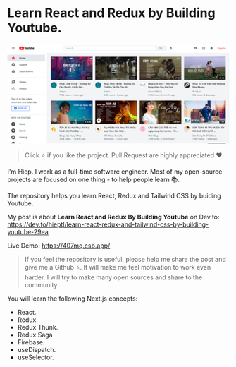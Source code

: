 # Learn React and Redux by Building Youtube.

<img src="./md-images/home.png" alt="learn-react-redux-tailwindcss-by-building-youtube"/>

> Click :star: if you like the project. Pull Request are highly appreciated :heart:

I'm Hiep. I work as a full-time software engineer. Most of my open-source projects are focused on one thing - to help people learn 📚. 

The repository helps you learn React, Redux and Tailwind CSS by buiding Youtube.

My post is about __Learn React and Redux By Building Youtube__ on Dev.to: https://dev.to/hieptl/learn-react-redux-and-tailwind-css-by-building-youtube-29ea

Live Demo: https://407mq.csb.app/

> If you feel the repository is useful, please help me share the post and give me a Github :star:. It will make me feel motivation to work even harder. I will try to make many open sources and share to the community.

 You will learn the following Next.js concepts:

- React.
- Redux.
- Redux Thunk.
- Redux Saga
- Firebase.
- useDispatch.
- useSelector.